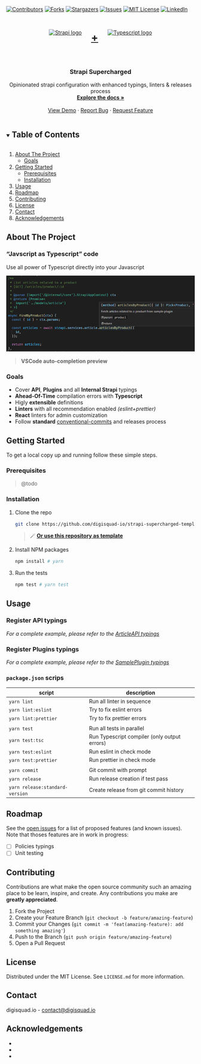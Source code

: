 <!-- PROJECT SHIELDS -->

[![Contributors][contributors-shield]][contributors-url]
[![Forks][forks-shield]][forks-url]
[![Stargazers][stars-shield]][stars-url]
[![Issues][issues-shield]][issues-url]
[![MIT License][license-shield]][license-url]
[![LinkedIn][linkedin-shield]][linkedin-url]

<!-- PROJECT LOGO -->
<br />
<p align="center">
  <a href="https://github.com/digisquad-io/strapi-supercharged-template" style="display: flex; justify-content: center">
    <img src="https://strapi.io/assets/strapi-logo-dark.svg" height="80px" alt="Strapi logo" />
    <strong style="padding: 5px 25px; font-size: 2em">+</strong>
    <img src="https://static.cdnlogo.com/logos/t/96/typescript.svg" height="60px" alt="Typescript logo" />
  </a>

  <h3 align="center">Strapi Supercharged</h3>

  <p align="center">
    Opinionated strapi configuration with enhanced typings, linters & releases process
    <br />
    <a href="https://github.com/digisquad-io/strapi-supercharged-template"><strong>Explore the docs »</strong></a>
    <br />
    <br />
    <a href="https://github.com/digisquad-io/strapi-supercharged-template">View Demo</a>
    ·
    <a href="https://github.com/digisquad-io/strapi-supercharged-template/issues">Report Bug</a>
    ·
    <a href="https://github.com/digisquad-io/strapi-supercharged-template/issues">Request Feature</a>
  </p>
</p>

<!-- TABLE OF CONTENTS -->
<details open="open">
  <summary><h2 style="display: inline-block">Table of Contents</h2></summary>
  <ol>
    <li>
      <a href="#about-the-project">About The Project</a>
      <ul>
        <li><a href="#goals">Goals</a></li>
      </ul>
    </li>
    <li>
      <a href="#getting-started">Getting Started</a>
      <ul>
        <li><a href="#prerequisites">Prerequisites</a></li>
        <li><a href="#installation">Installation</a></li>
      </ul>
    </li>
    <li><a href="#usage">Usage</a></li>
    <li><a href="#roadmap">Roadmap</a></li>
    <li><a href="#contributing">Contributing</a></li>
    <li><a href="#license">License</a></li>
    <li><a href="#contact">Contact</a></li>
    <li><a href="#acknowledgements">Acknowledgements</a></li>
  </ol>
</details>

<!-- ABOUT THE PROJECT -->

## About The Project

### “Javscript as Typescript” code

Use all power of Typescript directly into your Javascript

[![VSCode auto-completion preview][preview-api-content]](./api/article/controllers/article.js 'VSCode auto-completion preview')

> **VSCode auto-completion preview**

### Goals

- Cover **API**, **Plugins** and all **Internal Strapi** typings
- **Ahead-Of-Time** compilation errors with **Typescript**
- Higly **extensible** definitions
- **Linters** with all recommendation enabled _(eslint+prettier)_
- **React** linters for admin customization
- Follow **standard** [conventional-commits](https://www.conventionalcommits.org) and releases process

<!-- GETTING STARTED -->

## Getting Started

To get a local copy up and running follow these simple steps.

### Prerequisites

> @todo

### Installation

1. Clone the repo
   ```sh
   git clone https://github.com/digisquad-io/strapi-supercharged-template.git
   ```
   > 🪄 **[Or use this repository as template](https://github.com/digisquad-io/strapi-supercharged-template/generate)**
2. Install NPM packages
   ```sh
   npm install # yarn
   ```
3. Run the tests
   ```sh
   npm test # yarn test
   ```

<!-- USAGE EXAMPLES -->

## Usage

### Register API typings

_For a complete example, please refer to the [ArticleAPI typings](api/article/index.d.ts)_

### Register Plugins typings

_For a complete example, please refer to the [SamplePlugin typings](plugins/sample/index.d.ts)_

### `package.json` scrips

| script                          | description                                  |
| ------------------------------- | -------------------------------------------- |
| `yarn lint`                     | Run all linter in sequence                   |
| `yarn lint:eslint`              | Try to fix eslint errors                     |
| `yarn lint:prettier`            | Try to fix prettier errors                   |
|                                 |                                              |
| `yarn test`                     | Run all tests in parallel                    |
| `yarn test:tsc`                 | Run Typescript compiler (only output errors) |
| `yarn test:eslint`              | Run eslint in check mode                     |
| `yarn test:prettier`            | Run prettier in check mode                   |
|                                 |                                              |
| `yarn commit`                   | Git commit with prompt                       |
| `yarn release`                  | Run release creation if test pass            |
| `yarn release:standard-version` | Create release from git commit history       |

<!-- ROADMAP -->

## Roadmap

See the [open issues](https://github.com/digisquad-io/strapi-supercharged-template/issues) for a list of proposed features (and known issues). Note that thoses features are in work in progress:

- [ ] Policies typings
- [ ] Unit testing

<!-- CONTRIBUTING -->

## Contributing

Contributions are what make the open source community such an amazing place to be learn, inspire, and create. Any contributions you make are **greatly appreciated**.

1. Fork the Project
2. Create your Feature Branch (`git checkout -b feature/amazing-feature`)
3. Commit your Changes (`git commit -m 'feat(amazing-feature): add something amazing'`)
4. Push to the Branch (`git push origin feature/amazing-feature`)
5. Open a Pull Request

<!-- LICENSE -->

## License

Distributed under the MIT License. See `LICENSE.md` for more information.

<!-- CONTACT -->

## Contact

digisquad.io - contact@digisquad.io

<!-- ACKNOWLEDGEMENTS -->

## Acknowledgements

- []()
- []()
- []()

<!-- MARKDOWN LINKS & IMAGES -->
<!-- https://www.markdownguide.org/basic-syntax/#reference-style-links -->

[contributors-shield]: https://img.shields.io/github/contributors/digisquad-io/repo.svg?style=for-the-badge
[contributors-url]: https://github.com/digisquad-io/repo/graphs/contributors
[forks-shield]: https://img.shields.io/github/forks/digisquad-io/repo.svg?style=for-the-badge
[forks-url]: https://github.com/digisquad-io/repo/network/members
[stars-shield]: https://img.shields.io/github/stars/digisquad-io/repo.svg?style=for-the-badge
[stars-url]: https://github.com/digisquad-io/repo/stargazers
[issues-shield]: https://img.shields.io/github/issues/digisquad-io/repo.svg?style=for-the-badge
[issues-url]: https://github.com/digisquad-io/repo/issues
[license-shield]: https://img.shields.io/github/license/digisquad-io/repo.svg?style=for-the-badge
[license-url]: https://github.com/digisquad-io/repo/blob/master/LICENSE.txt
[linkedin-shield]: https://img.shields.io/badge/-LinkedIn-black.svg?style=for-the-badge&logo=linkedin&colorB=555
[linkedin-url]: https://linkedin.com/company/digisquad-io
[preview-api-content]: ./.github/images/preview-api-content.png
